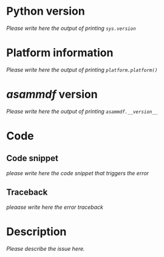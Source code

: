 # Python version
_Please write here the output of printing ``sys.version``_

# Platform information
_Please write here the output of printing ``platform.platform()``_

# _asammdf_ version
_Please write here the output of printing ``asammdf.__version__``_

# Code 

  ## Code snippet
  _please write here the code snippet that triggers the error_
  
  ## Traceback
  _pleaase write here the error traceback_
  
# Description
_Please describe the issue here._
